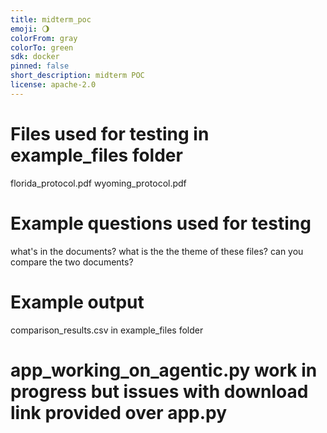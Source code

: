 ```yaml
---
title: midterm_poc
emoji: 🌖
colorFrom: gray
colorTo: green
sdk: docker
pinned: false
short_description: midterm POC
license: apache-2.0
---
```



# Files used for testing in example_files folder
florida_protocol.pdf
wyoming_protocol.pdf

# Example questions used for testing
what's in the documents?
what is the the theme of these files?
can you compare the two documents?

# Example output 
comparison_results.csv in example_files folder


# app_working_on_agentic.py work in progress but issues with download link provided over app.py
